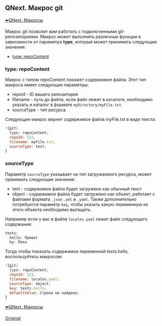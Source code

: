 ## QNext. Макрос git

[⬅️QNext. Макросы](/docs-test/_export/macros)



Макрос git позволит вам работать с подключенными git-репозиториями. Макрос может выполнять различные функции в зависимости от параметра **type**, который может принимать следующие значения:

* [type: repoContent](#type:-repocontent)
### type: repoContent

Макрос с типом repoContent покажет содержимое файла. Этот тип макроса имеет следующие параметры:
* repoId - ID вашего репозитория
* filename - путь до файла, если файл лежит в каталоге, необходимо указать и каталог в формате `myDirectory/myFile.txt`.
* sourceType - тип ресурса

Следующие макрос вернет содержимое файла myFile.txt в виде текста:
```js 
!{git| 
  type: repoContent;
  repoId: 123,
  filename: myFile.txt;
  sourceType: text;
}
```
### sourceType

Параметр `sourceType` указывает на тип загружаемого ресурса, может принимать следующие значения:
* text - содержимое файла будет загружено как обычный текст
* object - содержимое файла будет загружено как объект, работает с файлами формата `.json` `.yml` и `.yaml`. Также дополнительно потребуется параметр `key`, чтобы указать какую переменную из этого объекта необходимо вытащить. 

Например если у вас в файле `locales.yaml` лежит файл следующего содержания:
```js 
texts:
  hello: Привет
  by: Пока
```

Тогда чтобы показать содержимое переменной texts.hello, воспользуйтесь макросом:
```js 
!{git| 
  type: repoContent;
  repoId: 123,
  filename: locales.yaml;
  sourceType: object;
  key: texts.hello;
  defaultValue: Строка не найдена;
}
```





[⬅️QNext. Макросы](/docs-test/_export/macros)


  
[Original](https://telegra.ph/QNext-Macros-git-01-29)